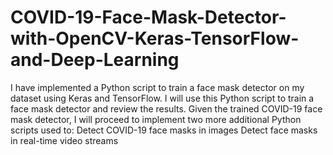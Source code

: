# COVID-19-Face-Mask-Detector-with-OpenCV-Keras-TensorFlow-and-Deep-Learning
I have implemented a Python script to train a face mask detector on my dataset using Keras and TensorFlow. I will use this Python script to train a face mask detector and review the results. Given the trained COVID-19 face mask detector, I will proceed to implement two more additional Python scripts used to: Detect COVID-19 face masks in images Detect face masks in real-time video streams
